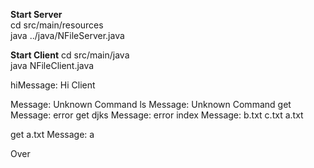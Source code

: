 <b>Start Server</b></br>
  cd src/main/resources</br>
  java ../java/NFileServer.java</br>

<b>Start Client</b>
  cd src/main/java</br>
  java NFileClient.java</br>



hiMessage:
Hi Client 

Message:
Unknown Command
ls
Message:
Unknown Command
get
Message:
error
get djks
Message:
error
index
Message:
b.txt
c.txt
a.txt

get a.txt
Message:
a

Over
